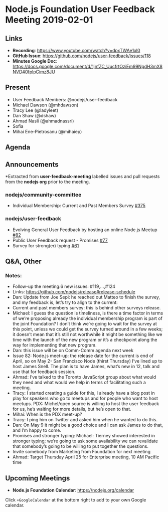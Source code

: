 # Node.js Foundation User Feedback Meeting 2019-02-01

## Links

* **Recording**: https://www.youtube.com/watch?v=dpxTWAe1xl0 
* **GitHub Issue**:  https://github.com/nodejs/user-feedback/issues/118 
* **Minutes Google Doc**: https://docs.google.com/document/d/1jnfZC_UucfrtOziEm99NgdH3mX8NVD40fplpCimz8JU 

## Present
* User Feedback Members: @nodejs/user-feedback
* Michael Dawson (@mhdawson)
* Tracy Lee (@ladyleet)
* Dan Shaw (@dshaw)
* Ahmad Nasli (@ahmadnassri)
* Sofia
* Mihai Ene-Pietrosanu (@mihaiep)

## Agenda

## Announcements

*Extracted from **user-feedback-meeting** labelled issues and pull requests from the **nodejs org** prior to the meeting.

### nodejs/community-committee

* Individual Membership: Current and Past Members Survey [#375](https://github.com/nodejs/community-committee/issues/375)

### nodejs/user-feedback

* Evolving General User Feedback by hosting an online Node.js Meetup [#82](https://github.com/nodejs/user-feedback/issues/82)
* Public User Feedback request - Promises [#77](https://github.com/nodejs/user-feedback/issues/77)
* Survey for strong(er) typing [#61](https://github.com/nodejs/user-feedback/issues/61)

## Q&A, Other
### Notes:
* Follow-up the meeting:6 new issues: #119,...,#124
* Links: https://github.com/nodejs/release#release-schedule 
* Dan: Update from Joe Sepi: he reached out Matteo to finish the survey, and my feedback is, let’s try to align to the current: 
* Current and past members survey: this is behind other surveys  release. 
* Michael: I guess the question is timeliness, is there a time factor in terms of we’re proposing already the individual membership
  program is part of the joint Foundation? I don’t think we’re going to wait for the survey at this point, unless we could get 
  the survey turned around in a few weeks; it doesn’t mean that it’s still not worthwhile it might be something like we time with the
  launch of the new program or it’s a checkpoint along the way for implementing that new program.
* Dan: this issue will be on Comm-Comm agenda next week
* Issue 82: Node.js meet-up: the release date for the current is end of April, so on May 2- San Francisco Node (thirst Thursday)
   I’ve lined up to host James Snell. The plan is to have James, what’s new in 12, talk and use that for feedback session. 
* Ahmad: I’ve talked to the Toronto JavaScript group about what would they need and what would we help in terms of facilitating 
  such a meeting.
* Tracy: I started creating a guide for this, I already have a blog post in play for speakers who go to meetups and for people
  who want to host meetups. PDX: Michel/open source is willing to host the user feedback for us, he’s waiting for more details, 
  but he’s open to that. 
* Mihai: When is the PDX meet-up?
* Tracy: I ping him on Twitter and asked him when he wanted to do this. 
* Dan: On May 9 it might be a good choice and I can ask James to do that, and I’m happy to come.
* Promises and stronger typing: Michael: Tierney showed interested in stronger typing; we’re going to ask some availability 
  we can revalidate that somebody’s going to be willing to put together the questions. 
* Invite somebody from Marketing from Foundation for next meeting 
* Ahmad: Target Thursday April 25 for Enterprise meeting, 10 AM Pacific time

## Upcoming Meetings

* **Node.js Foundation Calendar**: https://nodejs.org/calendar

Click `+GoogleCalendar` at the bottom right to add to your own Google calendar.
